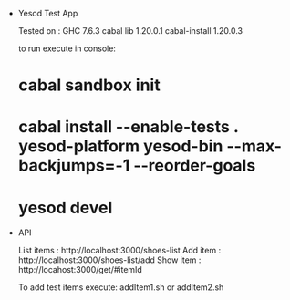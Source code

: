 * Yesod Test App
  
  Tested on : 
    GHC 7.6.3
    cabal lib 1.20.0.1
    cabal-install 1.20.0.3
 
  to run execute in console:

  # cabal sandbox init
  # cabal install --enable-tests . yesod-platform yesod-bin --max-backjumps=-1 --reorder-goals
  # yesod devel

* API

  List items : http://localhost:3000/shoes-list
  Add item : http://localhost:3000/shoes-list/add
  Show item : http://locahost:3000/get/#itemId

  To add test items execute: addItem1.sh or addItem2.sh





